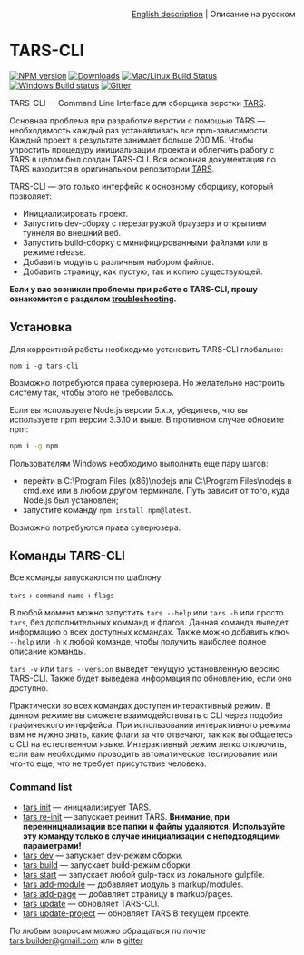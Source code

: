 <p align="right">
<a href="README.md">English description</a> | Описание на русском
</p>

# TARS-CLI

[![NPM version][npm-image]][npm-url] [![Downloads][downloads-image]][npm-url] [![Mac/Linux Build Status](https://img.shields.io/travis/tars/tars-cli/master.svg?label=Mac%20OSX%20%26%20Linux&style=flat-square)](https://travis-ci.org/tars/tars-cli) [![Windows Build status](https://img.shields.io/appveyor/ci/artem-malko/tars-cli/master.svg?label=Windows&style=flat-square)](https://ci.appveyor.com/project/artem-malko/tars-cli/branch/master) [![Gitter][gitter-image]][gitter-link]

TARS-CLI — Command Line Interface для сборщика верстки [TARS](https://github.com/tars/tars/blob/master/README_RU.md).

Основная проблема при разработке верстки с помощью TARS — необходимость каждый раз устанавливать все npm-зависимости. Каждый проект в результате занимает больше 200 МБ. Чтобы упростить процедуру инициализации проекта и облегчить работу с TARS в целом был создан TARS-CLI. Вся основная документация по TARS находится в оригинальном репозитории [TARS](https://github.com/tars/tars/blob/master/README_RU.md).

TARS-CLI — это только интерфейс к основному сборщику, который позволяет:

* Инициализировать проект.
* Запустить dev-сборку с перезагрузкой браузера и открытием туннеля во внешний веб.
* Запустить build-сборку с минифицированными файлами или в режиме release.
* Добавить модуль с различным набором файлов.
* Добавить страницу, как пустую, так и копию существующей.

**Если у вас возникли проблемы при работе с TARS-CLI, прошу ознакомится с разделом [troubleshooting](https://github.com/tars/tars-cli/blob/master/docs/ru/troubleshooting.md).**

## Установка

Для корректной работы необходимо установить TARS-CLI глобально:

`npm i -g tars-cli`

Возможно потребуются права суперюзера. Но желательно настроить систему так, чтобы этого не требовалось.

Если вы используете Node.js версии 5.x.x, убедитесь, что вы используете npm версии 3.3.10 и выше. В противном случае обновите npm:

```bash
npm i -g npm
```

Пользователям Windows необходимо выполнить еще пару шагов:

* перейти в C:\Program Files (x86)\nodejs или C:\Program Files\nodejs в cmd.exe или в любом другом терминале. Путь зависит от того, куда Node.js был установлен;
* запустите команду `npm install npm@latest`.

Возможно потребуются права суперюзера.

## Команды TARS-CLI

Все команды запускаются по шаблону:

`tars` + `command-name` + `flags`

В любой момент можно запустить `tars --help` или `tars -h` или просто `tars`, без дополнительных комманд и флагов. Данная команда выведет информацию о всех доступных командах. Также можно добавить ключ `--help` или `-h` к любой команде, чтобы получить наиболее полное описание команды.

`tars -v` или `tars --version` выведет текущую установленную версию TARS-CLI. Также будет выведена информация по обновлению, если оно доступно.

Практически во всех командах доступен интерактивный режим. В данном режиме вы сможете взаимодействовать с CLI через подобие графического интерфейса. При использовании интерактивного режима вам не нужно знать, какие флаги за что отвечают, так как вы общаетесь с CLI на естественном языке. Интерактивный режим легко отключить, если вам необходимо проводить автоматическое тестирование или что-то еще, что не требует присутствие человека.

### Command list

* [tars init](https://github.com/tars/tars-cli/blob/master/docs/ru/commands.md#tars-init) — инициализирует TARS.
* [tars re-init](https://github.com/tars/tars-cli/blob/master/docs/ru/commands.md#tars-re-init) — запускает реинит TARS. **Внимание, при переинициализации все папки и файлы удаляются. Используйте эту команду только в случае инициализации с неподходящими параметрами!**
* [tars dev](https://github.com/tars/tars-cli/blob/master/docs/ru/commands.md#tars-dev) — запускает dev-режим сборки.
* [tars build](https://github.com/tars/tars-cli/blob/master/docs/ru/commands.md#tars-build) — запускает build-режим сборки.
* [tars start](https://github.com/tars/tars-cli/blob/master/docs/ru/commands.md#tars-start-taskname) — запускает любой gulp-таск из локального gulpfile.
* [tars add-module](https://github.com/tars/tars-cli/blob/master/docs/ru/commands.md#tars-add-module-modulename) — добавляет модуль в markup/modules.
* [tars add-page](https://github.com/tars/tars-cli/blob/master/docs/ru/commands.md#tars-add-page-pagename) — добавляет страницу в markup/pages.
* [tars update](https://github.com/tars/tars-cli/blob/master/docs/ru/commands.md#tars-update) — обновляет TARS-CLI.
* [tars update-project](https://github.com/tars/tars-cli/blob/master/docs/ru/commands.md#tars-update-project) — обновляет TARS В текущем проекте.

По любым вопросам можно обращаться по почте [tars.builder@gmail.com](tars.builder@gmail.com) или в [gitter](https://gitter.im/tars/tars-cli?utm_source=badge&utm_medium=badge&utm_campaign=pr-badge&utm_content=body_badge)

[downloads-image]: http://img.shields.io/npm/dm/tars-cli.svg?style=flat-square
[npm-url]: https://npmjs.org/package/tars-cli
[npm-image]: http://img.shields.io/npm/v/tars-cli.svg?style=flat-square

[travis-image]: https://travis-ci.org/tars/tars-cli.svg?branch=master
[travis-link]: https://travis-ci.org/tars/tars-cli

[deps-image]: https://david-dm.org/tars/tars-cli.svg?style=flat-square
[deps-link]: https://david-dm.org/tars/tars-cli

[gitter-image]: https://img.shields.io/badge/gitter-join%20chat%20%E2%86%92-brightgreen.svg?style=flat-square
[gitter-link]: https://gitter.im/tars/tars-cli?utm_source=badge&utm_medium=badge&utm_campaign=pr-badge&utm_content=body_badge
